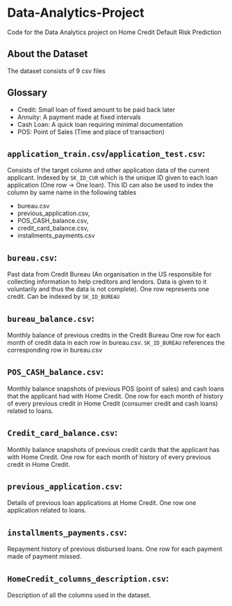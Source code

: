# Data-Analytics-Project
Code for the Data Analytics project on Home Credit Default Risk Prediction

## About the Dataset
The dataset consists of 9 csv files

## Glossary
* Credit: Small loan of fixed amount to be paid back later
* Annuity: A payment made at fixed intervals
* Cash Loan: A quick loan requiring minimal documentation
* POS: Point of Sales (Time and place of transaction)

## `application_train.csv`/`application_test.csv`: 
Consists of the target column and other application data of the current applicant. Indexed by `SK_ID_CUR`
which is the unique ID given to each loan application (One row -> One loan).
This ID can also be used to index the column by same name in the following tables
- bureau.csv
- previous_application.csv,
- POS_CASH_balance.csv, 
- credit_card_balance.csv, 
- installments_payments.csv
  
## `bureau.csv`:
Past data from Credit Bureau (An organisation in the US responsible for collecting information to help creditors and lendors. Data is given to it voluntarily and thus the data is not complete). One row represents one credit. Can be indexed by `SK_ID_BUREAU`

## `bureau_balance.csv`:

Monthly balance of previous credits in the Credit Bureau
One row for each month of credit data in each row in bureau.csv. `SK_ID_BUREAU` references the corresponding row in bureau.csv

## `POS_CASH_balance.csv`:

Monthly balance snapshots of previous POS (point of sales) and cash loans that the applicant had with Home Credit.
One row for each month of history of every previous credit in Home Credit (consumer credit and cash loans) related to loans.

## `Credit_card_balance.csv`:

Monthly balance snapshots of previous credit cards that the applicant has with Home Credit.
One row for each month of history of every previous credit in Home Credit.

## `previous_application.csv`:

Details of previous loan applications at Home Credit.
One row one application related to loans.

## `installments_payments.csv`:

Repayment history of previous disbursed loans.
One row for each payment made of payment missed.

## `HomeCredit_columns_description.csv`:

Description of all the columns used in the dataset.






